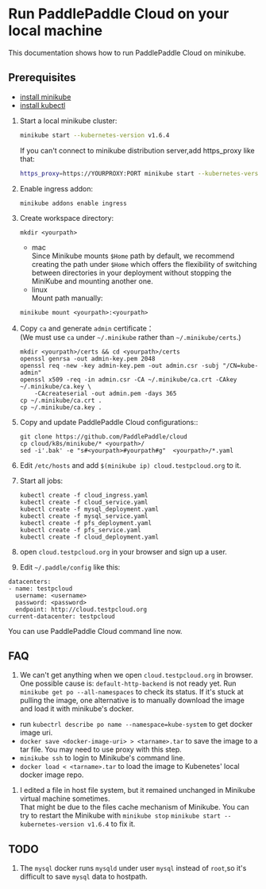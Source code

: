 # Run PaddlePaddle Cloud on your local machine

This documentation shows how to run PaddlePaddle Cloud on minikube.   

## Prerequisites

- [install minikube](https://kubernetes.io/docs/tasks/tools/install-minikube/)
- [install kubectl](https://kubernetes.io/docs/tasks/tools/install-kubectl/)

1. Start a local minikube cluster:

    ```bash
    minikube start --kubernetes-version v1.6.4
    ```
    
    If you can't connect to minikube distribution server,add https_proxy like that:
    
    ```bash
    https_proxy=https://YOURPROXY:PORT minikube start --kubernetes-version v1.6.4
    ```
1. Enable ingress addon:

 	```
 	minikube addons enable ingress
 	```
 	
1. Create workspace directory:

	```
	mkdir <yourpath>
	```  
	- mac  
	Since Minikube mounts `$Home` path by default, we recommend creating the path under `$Home` which offers the flexibility of switching between directories in your deployment without stopping the MiniKube and mounting another one.
	- linux  
	Mount path manually:  
	```
	minikube mount <yourpath>:<yourpath>
	```
	
1. Copy `ca` and generate `admin` certificate：    
	(We must use `ca` under `~/.minikube` rather than `~/.minikube/certs`.)
	
	```
	mkdir <yourpath>/certs && cd <yourpath>/certs
	openssl genrsa -out admin-key.pem 2048
	openssl req -new -key admin-key.pem -out admin.csr -subj "/CN=kube-admin"
	openssl x509 -req -in admin.csr -CA ~/.minikube/ca.crt -CAkey ~/.minikube/ca.key \
  		-CAcreateserial -out admin.pem -days 365
	cp ~/.minikube/ca.crt .
	cp ~/.minikube/ca.key .		
	```
	
1. Copy and update PaddlePaddle Cloud configurations::

	```
	git clone https://github.com/PaddlePaddle/cloud 
	cp cloud/k8s/minikube/* <yourpath>/
	sed -i'.bak' -e "s#<yourpath>#yourpath#g"  <yourpath>/*.yaml
	```

1. Edit `/etc/hosts` and add `$(minikube ip) cloud.testpcloud.org` to it.
1. Start all jobs:
 
	```
	kubectl create -f cloud_ingress.yaml
	kubectl create -f cloud_service.yaml
	kubectl create -f mysql_deployment.yaml
	kubectl create -f mysql_service.yaml
	kubectl create -f pfs_deployment.yaml
	kubectl create -f pfs_service.yaml
	kubectl create -f cloud_deployment.yaml
	```
1. open `cloud.testpcloud.org` in your browser and sign up a user.
1. Edit `~/.paddle/config` like this:

```
datacenters:
- name: testpcloud
  username: <username>
  password: <password>
  endpoint: http://cloud.testpcloud.org
current-datacenter: testpcloud
```

You can use PaddlePaddle Cloud command line now.


## FAQ
1. We can't get anything when we open `cloud.testpcloud.org` in browser.  
   One possible cause is: `default-http-backend` is not ready yet. Run `minikube get po --all-namespaces` to check its status.
If it's stuck at pulling the image, one alternative is to manually download the image and load it with minikube's docker.
  - run `kubectrl describe po name --namespace=kube-system` to get docker image uri.
  - `docker save <docker-image-uri> > <tarname>.tar` to save the image to a tar file. You may need to use proxy with this step.
  - `minikube ssh` to login to Minikube's command line.
  - `docker load < <tarname>.tar` to load the image to Kubenetes' local docker image repo.
  
1. I edited a file in host file system, but it remained unchanged in Minikube virtual machine sometimes.  
    That might be due to the files cache mechanism of Minikube. You can try to restart the Minikube with `minikube stop` `minikube start --kubernetes-version v1.6.4` to fix it.

## TODO	
1. The `mysql` docker runs `mysqld` under user `mysql` instead of `root`,so it's difficult to save `mysql` data to hostpath.	
	